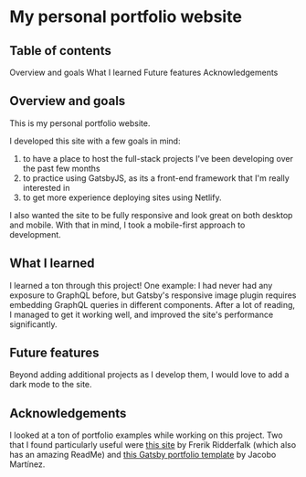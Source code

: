 # My personal portfolio website

## Table of contents
Overview and goals
What I learned
Future features
Acknowledgements

## Overview and goals
This is my personal portfolio website. 

I developed this site with a few goals in mind:
1) to have a place to host the full-stack projects I've been developing over the past few months
2) to practice using GatsbyJS, as its a front-end framework that I'm really interested in
3) to get more experience deploying sites using Netlify.

I also wanted the site to be fully responsive and look great on both desktop and mobile. With that in mind, I took a mobile-first approach to development.

## What I learned
I learned a ton through this project! One example: I had never had any exposure to GraphQL before, but Gatsby's responsive image plugin requires embedding GraphQL queries in different components. After a lot of reading, I managed to get it working well, and improved the site's performance significantly. 

## Future features
Beyond adding additional projects as I develop them, I would love to add a dark mode to the site.

## Acknowledgements
I looked at a ton of portfolio examples while working on this project. Two that I found particularly useful were [this site](https://fredrikridderfalk.github.io/) by Frerik Ridderfalk (which also has an amazing ReadMe) and [this Gatsby portfolio template](https://gatsby-simplefolio.netlify.app/) by Jacobo Martínez.
